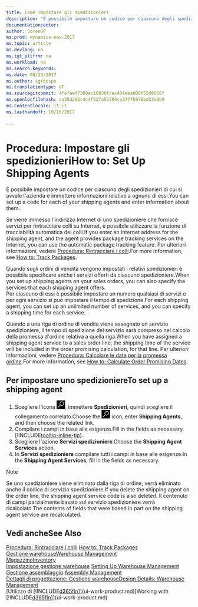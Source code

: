 ```yaml
---
title: Come impostare gli spedizionieri
description: "È possibile impostare un codice per ciascuno degli spedizionieri di cui si avvale l'azienda e immettere informazioni relative a ognuno di essi."
documentationcenter: 
author: SorenGP
ms.prod: dynamics-nav-2017
ms.topic: article
ms.devlang: na
ms.tgt_pltfrm: na
ms.workload: na
ms.search.keywords: 
ms.date: 08/23/2017
ms.author: sgroespe
ms.translationtype: HT
ms.sourcegitcommit: 4fefaef7380ac10836fcac404eea006f55d8556f
ms.openlocfilehash: aa35d295c4c4f527a55394ca3777b978bd33e0b9
ms.contentlocale: it-it
ms.lasthandoff: 10/16/2017

---
```

# <a name="how-to-set-up-shipping-agents"></a><span data-ttu-id="dfe5b-103">Procedura: Impostare gli spedizionieri</span><span class="sxs-lookup"><span data-stu-id="dfe5b-103">How to: Set Up Shipping Agents</span></span>
<span data-ttu-id="dfe5b-104">È possibile impostare un codice per ciascuno degli spedizionieri di cui si avvale l'azienda e immettere informazioni relative a ognuno di essi.</span><span class="sxs-lookup"><span data-stu-id="dfe5b-104">You can set up a code for each of your shipping agents and enter information about them.</span></span>  

<span data-ttu-id="dfe5b-105">Se viene immesso l'indirizzo Internet di uno spedizioniere che fornisce servizi per rintracciare colli su Internet, è possibile utilizzare la funzione di tracciabilità automatica dei colli.</span><span class="sxs-lookup"><span data-stu-id="dfe5b-105">If you enter an Internet address for the shipping agent, and the agent provides package tracking services on the Internet, you can use the automatic package tracking feature.</span></span> <span data-ttu-id="dfe5b-106">Per ulteriori informazioni, vedere [Procedura: Rintracciare i colli](sales-how-track-packages.md).</span><span class="sxs-lookup"><span data-stu-id="dfe5b-106">For more information, see [How to: Track Packages](sales-how-track-packages.md).</span></span>

<span data-ttu-id="dfe5b-107">Quando sugli ordini di vendita vengono impostati i relativi spedizionieri è possibile specificare anche i servizi offerti da ciascuno spedizioniere.</span><span class="sxs-lookup"><span data-stu-id="dfe5b-107">When you set up shipping agents on your sales orders, you can also specify the services that each shipping agent offers.</span></span>  
<span data-ttu-id="dfe5b-108">Per ciascuno di essi è possibile impostare un numero qualsiasi di servizi e per ogni servizio si può impostare il tempo di spedizione.</span><span class="sxs-lookup"><span data-stu-id="dfe5b-108">For each shipping agent, you can set up an unlimited number of services, and you can specify a shipping time for each service.</span></span>  

<span data-ttu-id="dfe5b-109">Quando a una riga di ordine di vendita viene assegnato un servizio spedizioniere, il tempo di spedizione del servizio sarà compreso nel calcolo della promessa d'ordine relativa a quella riga.</span><span class="sxs-lookup"><span data-stu-id="dfe5b-109">When you have assigned a shipping agent service to a sales order line, the shipping time of the service will be included in the order promising calculation, for that line.</span></span> <span data-ttu-id="dfe5b-110">Per ulteriori informazioni, vedere [Procedura: Calcolare le date per la promessa ordine](sales-how-to-calculate-order-promising-dates.md).</span><span class="sxs-lookup"><span data-stu-id="dfe5b-110">For more information, see [How to: Calculate Order Promising Dates](sales-how-to-calculate-order-promising-dates.md).</span></span>

## <a name="to-set-up-a-shipping-agent"></a><span data-ttu-id="dfe5b-111">Per impostare uno spedizioniere</span><span class="sxs-lookup"><span data-stu-id="dfe5b-111">To set up a shipping agent</span></span>  
1.  <span data-ttu-id="dfe5b-112">Scegliere l'icona ![Cerca pagina o report](media/ui-search/search_small.png "icona Cerca pagina o report"), immettere **Spedizionieri**, quindi scegliere il collegamento correlato.</span><span class="sxs-lookup"><span data-stu-id="dfe5b-112">Choose the ![Search for Page or Report](media/ui-search/search_small.png "Search for Page or Report icon") icon, enter **Shipping Agents**, and then choose the related link.</span></span>  
2.  <span data-ttu-id="dfe5b-113">Compilare i campi in base alle esigenze.</span><span class="sxs-lookup"><span data-stu-id="dfe5b-113">Fill in the fields as necessary.</span></span> [!INCLUDE[tooltip-inline-tip](includes/tooltip-inline-tip_md.md)]<span data-ttu-id="dfe5b-114">.</span><span class="sxs-lookup"><span data-stu-id="dfe5b-114">.</span></span>  
3.  <span data-ttu-id="dfe5b-115">Scegliere l'azione **Servizi spedizioniere**.</span><span class="sxs-lookup"><span data-stu-id="dfe5b-115">Choose the **Shipping Agent Services** action.</span></span>
4. <span data-ttu-id="dfe5b-116">In **Servizi spedizioniere** compilare tutti i campi in base alle esigenze.</span><span class="sxs-lookup"><span data-stu-id="dfe5b-116">In the **Shipping Agent Services**, fill in the fields as necessary.</span></span>

> [!NOTE]  
>  <span data-ttu-id="dfe5b-117">Se uno spedizioniere viene eliminato dalla riga di ordine, verrà eliminato anche il codice di servizio spedizioniere.</span><span class="sxs-lookup"><span data-stu-id="dfe5b-117">If you delete the shipping agent on the order line, the shipping agent service code is also deleted.</span></span> <span data-ttu-id="dfe5b-118">Il contenuto di campi parzialmente basato sul servizio spedizioniere verrà ricalcolato.</span><span class="sxs-lookup"><span data-stu-id="dfe5b-118">The contents of fields that were based in part on the shipping agent service are recalculated.</span></span>  

## <a name="see-also"></a><span data-ttu-id="dfe5b-119">Vedi anche</span><span class="sxs-lookup"><span data-stu-id="dfe5b-119">See Also</span></span>
<span data-ttu-id="dfe5b-120">[Procedura: Rintracciare i colli](sales-how-track-packages.md)  </span><span class="sxs-lookup"><span data-stu-id="dfe5b-120">[How to: Track Packages](sales-how-track-packages.md)  </span></span>  
[<span data-ttu-id="dfe5b-121">Gestione warehouse</span><span class="sxs-lookup"><span data-stu-id="dfe5b-121">Warehouse Management</span></span>](warehouse-manage-warehouse.md)  
[<span data-ttu-id="dfe5b-122">Magazzino</span><span class="sxs-lookup"><span data-stu-id="dfe5b-122">Inventory</span></span>](inventory-manage-inventory.md)  
<span data-ttu-id="dfe5b-123">[Impostazione gestione warehouse](warehouse-setup-warehouse.md)   </span><span class="sxs-lookup"><span data-stu-id="dfe5b-123">[Setting Up Warehouse Management](warehouse-setup-warehouse.md)   </span></span>  
<span data-ttu-id="dfe5b-124">[Gestione assemblaggio](assembly-assemble-items.md)  </span><span class="sxs-lookup"><span data-stu-id="dfe5b-124">[Assembly Management](assembly-assemble-items.md)  </span></span>  
[<span data-ttu-id="dfe5b-125">Dettagli di progettazione: Gestione warehouse</span><span class="sxs-lookup"><span data-stu-id="dfe5b-125">Design Details: Warehouse Management</span></span>](design-details-warehouse-management.md)  
<span data-ttu-id="dfe5b-126">[Utilizzo di [!INCLUDE[d365fin](includes/d365fin_md.md)]](ui-work-product.md)</span><span class="sxs-lookup"><span data-stu-id="dfe5b-126">[Working with [!INCLUDE[d365fin](includes/d365fin_md.md)]](ui-work-product.md)</span></span>  

